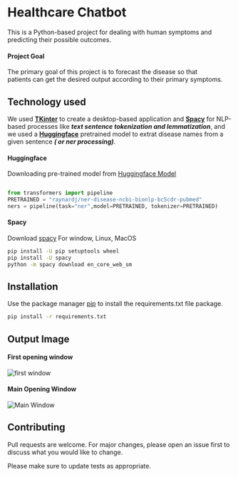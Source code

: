 # Healthcare Chatbot

This is a Python-based project for dealing with human symptoms and predicting their possible outcomes.

#### Project Goal
The primary goal of this project is to forecast the disease so that patients can get the desired output according to their primary symptoms.

## Technology used
We used **[TKinter](https://docs.python.org/3/library/tkinter.html)** to create a desktop-based application and **[Spacy](https://spacy.io/)** for NLP-based processes like ***text sentence tokenization and lemmatization***, and we used a **[Huggingface](https://huggingface.co/)** pretrained model to extrat disease names from a given sentence ***( or ner processing)***.

#### Huggingface
Downloading pre-trained model from [Huggingface Model](https://huggingface.co/raynardj/ner-disease-ncbi-bionlp-bc5cdr-pubmed)
```python

from transformers import pipeline
PRETRAINED = "raynardj/ner-disease-ncbi-bionlp-bc5cdr-pubmed"
ners = pipeline(task="ner",model=PRETRAINED, tokenizer=PRETRAINED)

```

#### Spacy

Download [spacy](https://spacy.io/usage) For window, Linux, MacOS
```bash
pip install -U pip setuptools wheel
pip install -U spacy
python -m spacy download en_core_web_sm
```


## Installation

Use the package manager [pip](https://pip.pypa.io/en/stable/) to install the requirements.txt file package.

```bash
pip install -r requirements.txt 
```
## Output Image
#### First opening window
![first window](https://github.com/Durgesh63/HealthCare_ChatBot/blob/master/firstwindow.png?raw=true)

#### Main Opening Window
![Main Window](https://github.com/Durgesh63/HealthCare_ChatBot/blob/master/main_window.png?raw=true)

## Contributing
Pull requests are welcome. For major changes, please open an issue first to discuss what you would like to change.

Please make sure to update tests as appropriate.